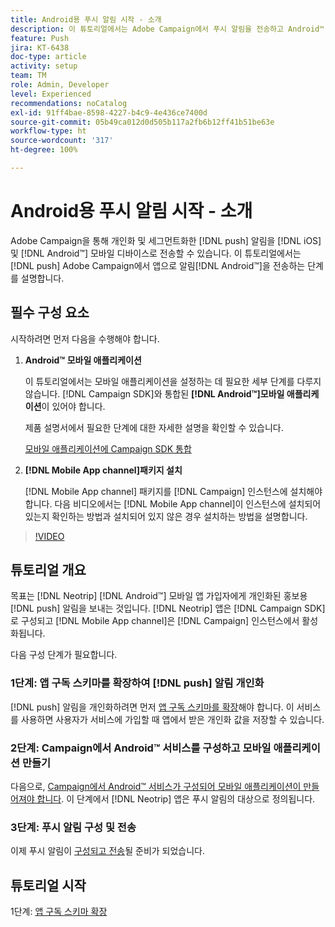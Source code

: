 ```yaml
---
title: Android용 푸시 알림 시작 - 소개
description: 이 튜토리얼에서는 Adobe Campaign에서 푸시 알림을 전송하고 Android™ 앱에서 해당 알림을 받는 것과 관련된 단계를 안내합니다.
feature: Push
jira: KT-6438
doc-type: article
activity: setup
team: TM
role: Admin, Developer
level: Experienced
recommendations: noCatalog
exl-id: 91ff4bae-8598-4227-b4c9-4e436ce7400d
source-git-commit: 05b49ca012d0d505b117a2fb6b12ff41b51be63e
workflow-type: ht
source-wordcount: '317'
ht-degree: 100%

---
```


# Android용 푸시 알림 시작 - 소개

Adobe Campaign을 통해 개인화 및 세그먼트화한 [!DNL push] 알림을 [!DNL iOS] 및 [!DNL Android™] 모바일 디바이스로 전송할 수 있습니다. 이 튜토리얼에서는 [!DNL push] Adobe Campaign에서 앱으로 알림[!DNL Android™]을 전송하는 단계를 설명합니다.

## 필수 구성 요소

시작하려면 먼저 다음을 수행해야 합니다.

1) **Android™ 모바일 애플리케이션**

   이 튜토리얼에서는 모바일 애플리케이션을 설정하는 데 필요한 세부 단계를 다루지 않습니다. [!DNL Campaign SDK]와 통합된 **[!DNL Android™]모바일 애플리케이션**&#x200B;이 있어야 합니다.

   제품 설명서에서 필요한 단계에 대한 자세한 설명을 확인할 수 있습니다.

   [모바일 애플리케이션에 Campaign SDK 통합](https://experienceleague.adobe.com/docs/campaign-classic/using/sending-messages/sending-push-notifications/integrating-campaign-sdk-into-the-mobile-application.html?lang=ko)

2) **[!DNL Mobile App channel]패키지 설치**

   [!DNL Mobile App channel] 패키지를 [!DNL Campaign] 인스턴스에 설치해야 합니다. 다음 비디오에서는 [!DNL Mobile App channel]이 인스턴스에 설치되어 있는지 확인하는 방법과 설치되어 있지 않은 경우 설치하는 방법을 설명합니다.

>[!VIDEO](https://video.tv.adobe.com/v/326544?quality=12&learn=on)

## 튜토리얼 개요

목표는 [!DNL Neotrip] [!DNL Android™] 모바일 앱 가입자에게 개인화된 홍보용 [!DNL push] 알림을 보내는 것입니다. [!DNL Neotrip] 앱은 [!DNL Campaign SDK]로 구성되고 [!DNL Mobile App channel]은 [!DNL Campaign] 인스턴스에서 활성화됩니다.

다음 구성 단계가 필요합니다.

### 1단계: 앱 구독 스키마를 확장하여 [!DNL push] 알림 개인화

[!DNL push] 알림을 개인화하려면 먼저 [앱 구독 스키마를 확장](/help/tutorial-get-started-with-push-notifications-for-android/extend-the-app-subscription-schema.md)해야 합니다. 이 서비스를 사용하면 사용자가 서비스에 가입할 때 앱에서 받은 개인화 값을 저장할 수 있습니다.

### 2단계: Campaign에서 Android™ 서비스를 구성하고 모바일 애플리케이션 만들기

다음으로, [Campaign에서 Android™ 서비스가 구성되어 모바일 애플리케이션이 만들어져야 합니다](/help/tutorial-get-started-with-push-notifications-for-android/configure-an-android-service-in-campaign.md). 이 단계에서 [!DNL Neotrip] 앱은 푸시 알림의 대상으로 정의됩니다.

### 3단계: 푸시 알림 구성 및 전송

이제 푸시 알림이 [구성되고 전송](/help/tutorial-get-started-with-push-notifications-for-android/configure-and-send-push-notifications.md)될 준비가 되었습니다.

## 튜토리얼 시작

1단계: [앱 구독 스키마 확장](/help/tutorial-get-started-with-push-notifications-for-android/extend-the-app-subscription-schema.md)
